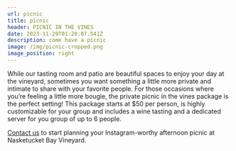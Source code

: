 ```yaml
---
url: picnic
title: picnic
header: PICNIC IN THE VINES
date: 2023-11-29T01:20:07.541Z
description: come have a picnic
image: /img/picnic-cropped.png
image_position: right
---
```

While our tasting room and patio are beautiful spaces to enjoy your day at the vineyard, sometimes you want something a little more private and intimate to share with your favorite people. For those occasions where you’re feeling a little more bougie, the private picnic in the vines package is the perfect setting! This package starts at $50 per person, is highly customizable for your group and includes a wine tasting and a dedicated server for you group of up to 6 people. 

[Contact us](mailto:info@peacelovevino.net) to start planning your Instagram-worthy afternoon picnic at Nasketucket Bay Vineyard.